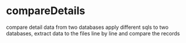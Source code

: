 # compareDetails
compare detail data from two databases
apply different sqls to two databases, extract data to the files line by line and compare the records
